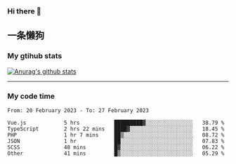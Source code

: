 ### Hi there 👋

## 一条懒狗
<!--
**kiss-me-quickly/kiss-me-quickly** is a ✨ _special_ ✨ repository because its `README.md` (this file) appears on your GitHub profile.

Here are some ideas to get you started:

- 🔭 I’m currently working on ...
- 🌱 I’m currently learning ...
- 👯 I’m looking to collaborate on ...
- 🤔 I’m looking for help with ...
- 💬 Ask me about ...
- 📫 How to reach me: ...
- 😄 Pronouns: ...
- ⚡ Fun fact: ...
-->


### My gtihub stats

[![Anurag's github stats](https://github-readme-stats.vercel.app/api?username=kiss-me-quickly)](https://github.com/anuraghazra/github-readme-stats)

***

### My code time

<!--START_SECTION:waka-->

```text
From: 20 February 2023 - To: 27 February 2023

Vue.js            5 hrs           █████████▓░░░░░░░░░░░░░░░   38.79 %
TypeScript        2 hrs 22 mins   ████▓░░░░░░░░░░░░░░░░░░░░   18.45 %
PHP               1 hr 7 mins     ██▒░░░░░░░░░░░░░░░░░░░░░░   08.72 %
JSON              1 hr            ██░░░░░░░░░░░░░░░░░░░░░░░   07.83 %
SCSS              48 mins         █▓░░░░░░░░░░░░░░░░░░░░░░░   06.22 %
Other             41 mins         █▒░░░░░░░░░░░░░░░░░░░░░░░   05.29 %
```

<!--END_SECTION:waka-->
